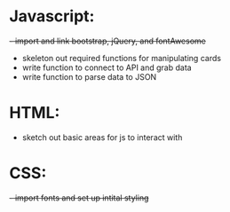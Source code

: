 # Javascript:



~~- import and link bootstrap, jQuery, and fontAwesome~~
- skeleton out required functions for manipulating cards
- write function to connect to API and grab data
- write  function to parse data to JSON

# HTML: 

- sketch out basic areas for js to interact with

# CSS: 

~~- import fonts and set up intital styling~~